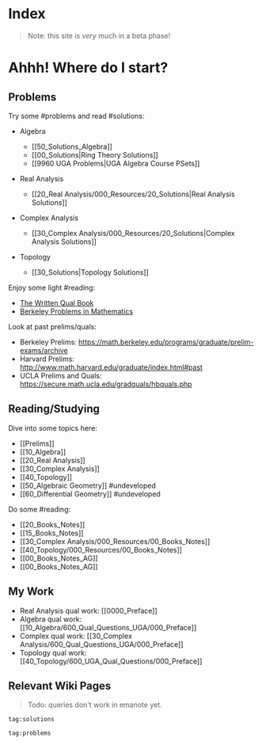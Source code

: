 
# Index

> Note: this site is *very* much in a beta phase!

# Ahhh! Where do I start?

## Problems

Try some #problems and read #solutions:

- Algebra
	- [[50_Solutions_Algebra]]
	- [[00_Solutions|Ring Theory Solutions]]
	- [[9960 UGA Problems|UGA Algebra Course PSets]]

- Real Analysis
	- [[20_Real Analysis/000_Resources/20_Solutions|Real Analysis Solutions]]

- Complex Analysis
	- [[30_Complex Analysis/000_Resources/20_Solutions|Complex Analysis Solutions]]

- Topology
	- [[30_Solutions|Topology Solutions]]


Enjoy some light #reading:

- [The Written Qual Book](https://people.csail.mit.edu/ddeford/The_Written_Qual_Book.pdf)
- [Berkeley Problems in Mathematics](https://ravuthleang12.files.wordpress.com/2013/08/berkeley-problems-in-mathematics.pdf)


Look at past prelims/quals:

- Berkeley Prelims: <https://math.berkeley.edu/programs/graduate/prelim-exams/archive>
- Harvard Prelims: <http://www.math.harvard.edu/graduate/index.html#past>
- UCLA Prelims and Quals: <https://secure.math.ucla.edu/gradquals/hbquals.php>

## Reading/Studying

Dive into some topics here:

- [[Prelims]]
- [[10_Algebra]]
- [[20_Real Analysis]]
- [[30_Complex Analysis]]
- [[40_Topology]]
- [[50_Algebraic Geometry]] #undeveloped
- [[60_Differential Geometry]] #undeveloped 

Do some #reading:

- [[20_Books_Notes]]
- [[15_Books_Notes]]
- [[30_Complex Analysis/000_Resources/00_Books_Notes]]
- [[40_Topology/000_Resources/00_Books_Notes]]
- [[00_Books_Notes_AG]]
- [[00_Books_Notes_AG]]

## My Work

- Real Analysis qual work: [[0000_Preface]]
- Algebra qual work: [[10_Algebra/600_Qual_Questions_UGA/000_Preface]]
- Complex qual work: [[30_Complex Analysis/600_Qual_Questions_UGA/000_Preface]]
- Topology qual work: [[40_Topology/600_UGA_Qual_Questions/000_Preface]]


## Relevant Wiki Pages

> Todo: queries don't work in emanote yet.

```query
tag:solutions
```

```query
tag:problems
```
